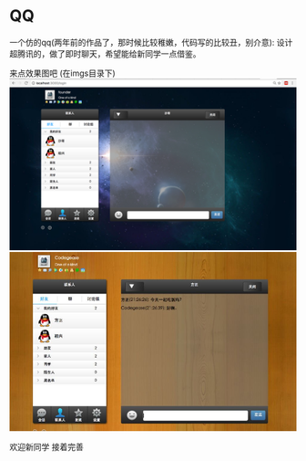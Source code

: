 # QQ
一个仿的qq(两年前的作品了，那时候比较稚嫩，代码写的比较丑，别介意):
设计超腾讯的，做了即时聊天，希望能给新同学一点借鉴。

来点效果图吧 (在imgs目录下)
![Image](https://github.com/FounderIsShadowWalker/QQ/blob/master/imgs/qq1.png)
![Image](https://github.com/FounderIsShadowWalker/QQ/blob/master/imgs/qq2.jpg)

欢迎新同学 接着完善
